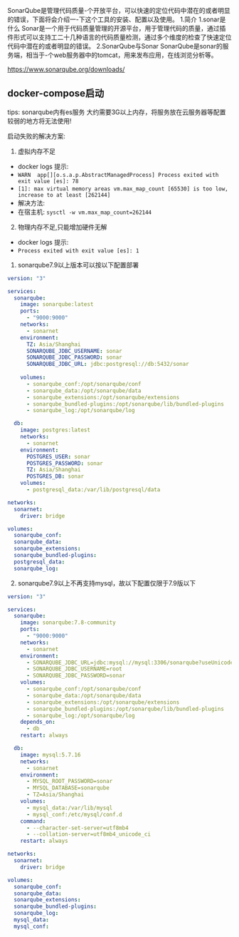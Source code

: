 SonarQube是管理代码质量-个开放平台，可以快速的定位代码中潜在的或者明显的错误，下面将会介绍一-下这个工具的安装、配置以及使用。
1.简介
1.sonar是什么
Sonar是一个用于代码质量管理的开源平台，用于管理代码的质量，通过插件形式可以支持工二十几种语言的代码质量检测，通过多个维度的检查了快速定位代码中潜在的或者明显的错误。
2.SonarQube与Sonar SonarQube是sonar的服务端，相当于-个web服务器中的tomcat，用来发布应用，在线浏览分析等。


https://www.sonarqube.org/downloads/


## docker-compose启动

tips: sonarqube内有es服务 大约需要3G以上内存，将服务放在云服务器等配置较弱的地方将无法使用!

启动失败的解决方案:
1. 虚拟内存不足
  - docker logs 提示:
  - `WARN  app[][o.s.a.p.AbstractManagedProcess] Process exited with exit value [es]: 78`
  - `[1]: max virtual memory areas vm.max_map_count [65530] is too low, increase to at least [262144]`
  - 解决方法:
  - 在宿主机: `sysctl -w vm.max_map_count=262144`
2. 物理内存不足,只能增加硬件无解
  - docker logs 提示:
  - `Process exited with exit value [es]: 1`
  


1. sonarqube7.9以上版本可以按以下配置部署 

```yaml
version: "3"

services:
  sonarqube:
    image: sonarqube:latest
    ports:
      - "9000:9000"
    networks:
      - sonarnet
    environment:
      TZ: Asia/Shanghai
      SONARQUBE_JDBC_USERNAME: sonar
      SONARQUBE_JDBC_PASSWORD: sonar
      SONARQUBE_JDBC_URL: jdbc:postgresql://db:5432/sonar
      
    volumes:
      - sonarqube_conf:/opt/sonarqube/conf
      - sonarqube_data:/opt/sonarqube/data
      - sonarqube_extensions:/opt/sonarqube/extensions
      - sonarqube_bundled-plugins:/opt/sonarqube/lib/bundled-plugins
      - sonarqube_log:/opt/sonarqube/log

  db:
    image: postgres:latest
    networks:
      - sonarnet
    environment:
      POSTGRES_USER: sonar
      POSTGRES_PASSWORD: sonar
      TZ: Asia/Shanghai
      POSTGRES_DB: sonar
    volumes:
      - postgresql_data:/var/lib/postgresql/data

networks:
  sonarnet:
    driver: bridge

volumes:
  sonarqube_conf:
  sonarqube_data:
  sonarqube_extensions:
  sonarqube_bundled-plugins:
  postgresql_data:
  sonarqube_log:
```

2. sonarqube7.9以上不再支持mysql，故以下配置仅限于7.9版以下

```yaml
version: "3"

services:
  sonarqube:
    image: sonarqube:7.8-community
    ports:
      - "9000:9000"
    networks:
      - sonarnet
    environment:
      - SONARQUBE_JDBC_URL=jdbc:mysql://mysql:3306/sonarqube?useUnicode=true&characterEncoding=utf8&rewriteBatchedStatements=true&useConfigs=maxPerformance
      - SONARQUBE_JDBC_USERNAME=root
      - SONARQUBE_JDBC_PASSWORD=sonar
    volumes:
      - sonarqube_conf:/opt/sonarqube/conf
      - sonarqube_data:/opt/sonarqube/data
      - sonarqube_extensions:/opt/sonarqube/extensions
      - sonarqube_bundled-plugins:/opt/sonarqube/lib/bundled-plugins
      - sonarqube_log:/opt/sonarqube/log
    depends_on:
      - db
    restart: always

  db:
    image: mysql:5.7.16
    networks:
      - sonarnet
    environment:
      - MYSQL_ROOT_PASSWORD=sonar
      - MYSQL_DATABASE=sonarqube
      - TZ=Asia/Shanghai
    volumes:
      - mysql_data:/var/lib/mysql
      - mysql_conf:/etc/mysql/conf.d
    command:
      - --character-set-server=utf8mb4 
      - --collation-server=utf8mb4_unicode_ci
    restart: always

networks:
  sonarnet:
    driver: bridge

volumes:
  sonarqube_conf:
  sonarqube_data:
  sonarqube_extensions:
  sonarqube_bundled-plugins:
  sonarqube_log:
  mysql_data:
  mysql_conf:
```